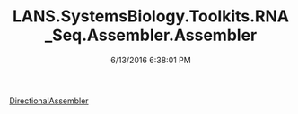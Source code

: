 ﻿---
title: LANS.SystemsBiology.Toolkits.RNA_Seq.Assembler.Assembler
date: 6/13/2016 6:38:01 PM
---

[DirectionalAssembler](T-LANS.SystemsBiology.Toolkits.RNA_Seq.Assembler.Assembler.DirectionalAssembler.html)

